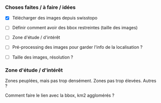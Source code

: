 ### Choses faites / à faire / idées

- [x] Télécharger des images depuis swisstopo
- [ ] Définir comment avoir des bbox restreintes (taille des images)
- [ ] Zone d'étude / d'intérêt
- [ ] Pré-processing des images pour garder l'info de la localisation ?
- [ ] Taille des images, résolution ?


### Zone d'étude / d'intérêt

Zones peuplées, mais pas trop densément. Zones pas trop élevées. Autres ?

Comment faire le lien avec la bbox, km2 agglomérés ?